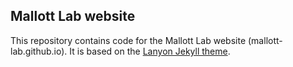 ## Mallott Lab website

This repository contains code for the Mallott Lab website (mallott-lab.github.io). It is based on the [Lanyon Jekyll theme](https://lanyon.getpoole.com/).
